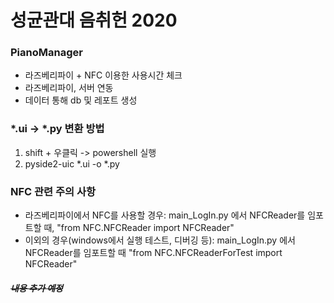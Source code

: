 # 성균관대 음취헌 2020

### PianoManager
- 라즈베리파이 + NFC 이용한 사용시간 체크
- 라즈베리파이, 서버 연동
- 데이터 통해 db 및 레포트 생성

### *.ui -> *.py 변환 방법
1. shift + 우클릭 -> powershell 실행
2. pyside2-uic *.ui -o *.py

### NFC 관련 주의 사항
- 라즈베리파이에서 NFC를 사용할 경우: 
    main_LogIn.py 에서 NFCReader를 임포트할 때,
        "from NFC.NFCReader import NFCReader"
- 이외의 경우(windows에서 실행 테스트, 디버깅 등): 
    main_LogIn.py 에서 NFCReader를 임포트할 때
        "from NFC.NFCReaderForTest import NFCReader"


##### ~~내용 추가 예정~~
